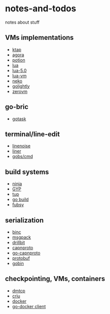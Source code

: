 notes-and-todos
===============

notes about stuff


## VMs implementations

- [ktap](https://github.com/ktap/ktap)
- [agora](https://github.com/PuerkitoBio/agora)
- [potion](https://github.com/perl11/potion/blob/master/core/vm.c)
- [lua](http://www.lua.org/source/5.2/lopcodes.h.html)
- [lua-5.0](http://www.lua.org/doc/jucs05.pdf)
- [lua-vm](http://luaforge.net/docman/83/98/ANoFrillsIntroToLua51VMInstructions.pdf)
- [neko](http://nekovm.org/lua)
- [golightly](https://github.com/feyeleanor/GoLightly)
- [zerovm](https://github.com/zerovm/zerovm)

## go-bric

- [gotask](https://github.com/sbinet/gotask)

## terminal/line-edit

- [linenoise](https://github.com/antirez/linenoise)
- [liner](https://github.com/sbinet/liner)
- [gobs/cmd](https://github.com/gobs/cmd)

## build systems

- [ninja](https://github.com/martine/ninja)
- [GYP](https://code.google.com/p/gyp/)
- [tup](https://github.com/gittup/tup)
- [go build](https://code.google.com/p/go/source/browse/src/cmd/go/build.go)
- [fubsy](http://fubsy.gerg.ca/)

## serialization

- [binc](https://github.com/ugorji/go/tree/master/codec)
- [msgpack](https://github.com/msgpack/msgpack-go)
- [drillbit](https://github.com/JohannesEbke/drillbit)
- [capnproto](http://kentonv.github.io/capnproto/)
- [go-capnproto](https://github.com/jmckaskill/go-capnproto)
- [protobuf](https://code.google.com/p/protobuf/)
- [gobin](https://code.google.com/p/gobin/)

## checkpointing, VMs, containers

- [dmtcp](http://dmtcp.sourceforge.net/)
- [criu](http://criu.org/Main_Page)
- [docker](http://www.docker.io/)
- [go-docker client](https://github.com/fsouza/go-dockerclient)

